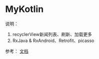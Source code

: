 # MyKotlin

说明：  
1. recyclerView新闻列表、刷新、加载更多
2. RxJava & RxAndroid、Retrofit、picasso

参考：
[文档](http://caimuhao.com/2017/11/03/Learn-Kotlin-While-Developing-An-Android-App-Part2/)


